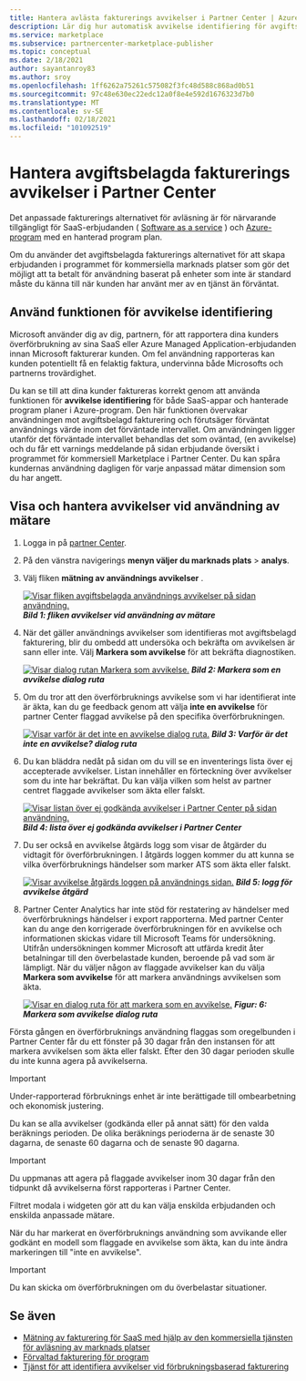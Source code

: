 ```yaml
---
title: Hantera avlästa fakturerings avvikelser i Partner Center | Azure Marketplace
description: Lär dig hur automatisk avvikelse identifiering för avgiftsbelagda fakturor hjälper till att se till att kunderna debiteras korrekt för avgiftsbelagd användning av dina kommersiella Marketplace-erbjudanden.
ms.service: marketplace
ms.subservice: partnercenter-marketplace-publisher
ms.topic: conceptual
ms.date: 2/18/2021
author: sayantanroy83
ms.author: sroy
ms.openlocfilehash: 1ff6262a75261c575082f3fc48d588c868ad0b51
ms.sourcegitcommit: 97c48e630ec22edc12a0f8e4e592d1676323d7b0
ms.translationtype: MT
ms.contentlocale: sv-SE
ms.lasthandoff: 02/18/2021
ms.locfileid: "101092519"
---
```

# <a name="manage-metered-billing-anomalies-in-partner-center"></a>Hantera avgiftsbelagda fakturerings avvikelser i Partner Center

Det anpassade fakturerings alternativet för avläsning är för närvarande tillgängligt för SaaS-erbjudanden ( [Software as a service](plan-saas-offer.md) ) och [Azure-program](plan-azure-application-offer.md#types-of-plans) med en hanterad program plan.

Om du använder det avgiftsbelagda fakturerings alternativet för att skapa erbjudanden i programmet för kommersiella marknads platser som gör det möjligt att ta betalt för användning baserat på enheter som inte är standard måste du känna till när kunden har använt mer av en tjänst än förväntat.

## <a name="use-the-anomaly-detection-feature"></a>Använd funktionen för avvikelse identifiering

Microsoft använder dig av dig, partnern, för att rapportera dina kunders överförbrukning av sina SaaS eller Azure Managed Application-erbjudanden innan Microsoft fakturerar kunden. Om fel användning rapporteras kan kunden potentiellt få en felaktig faktura, undervinna både Microsofts och partnerns trovärdighet.

Du kan se till att dina kunder faktureras korrekt genom att använda funktionen för **avvikelse identifiering** för både SaaS-appar och hanterade program planer i Azure-program. Den här funktionen övervakar användningen mot avgiftsbelagd fakturering och förutsäger förväntat användnings värde inom det förväntade intervallet. Om användningen ligger utanför det förväntade intervallet behandlas det som oväntad, (en avvikelse) och du får ett varnings meddelande på sidan erbjudande översikt i programmet för kommersiell Marketplace i Partner Center. Du kan spåra kundernas användning dagligen för varje anpassad mätar dimension som du har angett.

## <a name="view-and-manage-metered-usage-anomalies"></a>Visa och hantera avvikelser vid användning av mätare

1. Logga in på [partner Center](https://partner.microsoft.com/dashboard/home).
1. På den vänstra navigerings **menyn väljer du marknads plats**  >  **analys**.
1. Välj fliken **mätning av användnings avvikelser** .

    [![Visar fliken avgiftsbelagda användnings avvikelser på sidan användning.](./media/anomaly-detection/metered-usage-anomalies.png)](./media/anomaly-detection/metered-usage-anomalies.png#lightbox)
    ***Bild 1: fliken avvikelser vid användning av mätare***

1. När det gäller användnings avvikelser som identifieras mot avgiftsbelagd fakturering, blir du ombedd att undersöka och bekräfta om avvikelsen är sann eller inte. Välj **Markera som avvikelse** för att bekräfta diagnostiken.

     [![Visar dialog rutan Markera som avvikelse.](./media/anomaly-detection/mark-as-anomaly.png)](./media/anomaly-detection/mark-as-anomaly.png#lightbox)
    ***Bild 2: Markera som en avvikelse dialog ruta***

1. Om du tror att den överförbruknings avvikelse som vi har identifierat inte är äkta, kan du ge feedback genom att välja **inte en avvikelse** för partner Center flaggad avvikelse på den specifika överförbrukningen.

    [![Visar varför är det inte en avvikelse dialog ruta.](./media/anomaly-detection/why-is-it-not-an-anomaly.png)](./media/anomaly-detection/why-is-it-not-an-anomaly.png#lightbox)
    ***Bild 3: Varför är det inte en avvikelse? dialog ruta***

1. Du kan bläddra nedåt på sidan om du vill se en inventerings lista över ej accepterade avvikelser. Listan innehåller en förteckning över avvikelser som du inte har bekräftat. Du kan välja vilken som helst av partner centret flaggade avvikelser som äkta eller falskt.

   [![Visar listan över ej godkända avvikelser i Partner Center på sidan användning.](./media/anomaly-detection/unacknowledged-anomalies.png)](./media/anomaly-detection/unacknowledged-anomalies.png#lightbox)
    ***Bild 4: lista över ej godkända avvikelser i Partner Center***

1. Du ser också en avvikelse åtgärds logg som visar de åtgärder du vidtagit för överförbrukningen. I åtgärds loggen kommer du att kunna se vilka överförbruknings händelser som marker ATS som äkta eller falskt.

   [ ![ Visar avvikelse åtgärds loggen på användnings sidan.](./media/anomaly-detection/anomaly-action-log.png)](./media/anomaly-detection/anomaly-action-log.png#lightbox) 
    ***Bild 5: logg för avvikelse åtgärd***

1. Partner Center Analytics har inte stöd för restatering av händelser med överförbruknings händelser i export rapporterna. Med partner Center kan du ange den korrigerade överförbrukningen för en avvikelse och informationen skickas vidare till Microsoft Teams för undersökning. Utifrån undersökningen kommer Microsoft att utfärda kredit åter betalningar till den överbelastade kunden, beroende på vad som är lämpligt. När du väljer någon av flaggade avvikelser kan du välja **Markera som avvikelse** för att markera användnings avvikelsen som äkta.

   [ ![ Visar en dialog ruta för att markera som en avvikelse.](./media/anomaly-detection/new-reported-usage.png)](./media/anomaly-detection/new-reported-usage.png#lightbox) 
    ***Figur: 6: Markera som avvikelse dialog ruta***

Första gången en överförbruknings användning flaggas som oregelbunden i Partner Center får du ett fönster på 30 dagar från den instansen för att markera avvikelsen som äkta eller falskt. Efter den 30 dagar perioden skulle du inte kunna agera på avvikelserna.

> [!IMPORTANT]
> Under-rapporterad förbruknings enhet är inte berättigade till ombearbetning och ekonomisk justering.

Du kan se alla avvikelser (godkända eller på annat sätt) för den valda beräknings perioden. De olika beräknings perioderna är de senaste 30 dagarna, de senaste 60 dagarna och de senaste 90 dagarna.

> [!IMPORTANT]
> Du uppmanas att agera på flaggade avvikelser inom 30 dagar från den tidpunkt då avvikelserna först rapporteras i Partner Center.

Filtret modala i widgeten gör att du kan välja enskilda erbjudanden och enskilda anpassade mätare.

När du har markerat en överförbruknings användning som avvikande eller godkänt en modell som flaggade en avvikelse som äkta, kan du inte ändra markeringen till "inte en avvikelse".

> [!IMPORTANT]
> Du kan skicka om överförbrukningen om du överbelastar situationer.

## <a name="see-also"></a>Se även
- [Mätning av fakturering för SaaS med hjälp av den kommersiella tjänsten för avläsning av marknads platser](./partner-center-portal/saas-metered-billing.md)
- [Förvaltad fakturering för program](./partner-center-portal/azure-app-metered-billing.md)
- [Tjänst för att identifiera avvikelser vid förbrukningsbaserad fakturering](./partner-center-portal/anomaly-detection-service-for-metered-billing.md)
